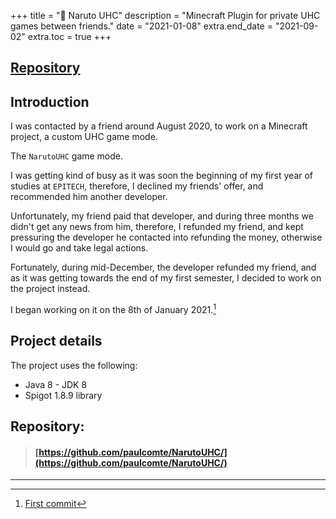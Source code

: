 +++
title = "🍏 Naruto UHC"
description = "Minecraft Plugin for private UHC games between friends."
date = "2021-01-08"
extra.end_date = "2021-09-02"
extra.toc = true
+++

## [Repository](https://github.com/paulcomte/NarutoUHC)

## Introduction
I was contacted by a friend around August 2020, to work on a Minecraft project, a custom UHC game mode.

The `NarutoUHC` game mode.

I was getting kind of busy as it was soon the beginning of my first year of studies at `EPITECH`, therefore, I declined my friends' offer, and recommended him another developer.

Unfortunately, my friend paid that developer, and during three months we didn't get any news from him, therefore, I refunded my friend, and kept pressuring the developer he contacted into refunding the money, otherwise I would go and take legal actions.

Fortunately, during mid-December, the developer refunded my friend, and as it was getting towards the end of my first semester, I decided to work on the project instead.

I began working on it on the 8th of January 2021.[^1]

## Project details

The project uses the following:
 - Java 8 - JDK 8
 - Spigot 1.8.9 library

## Repository: 
> #### [https://github.com/paulcomte/NarutoUHC/](https://github.com/paulcomte/NarutoUHC/)

---
[^1]: [First commit](https://github.com/paulcomte/NarutoUHC/commit/3e0a2f77ed05f7e3d082c5fb1ede6911a50384b3)
